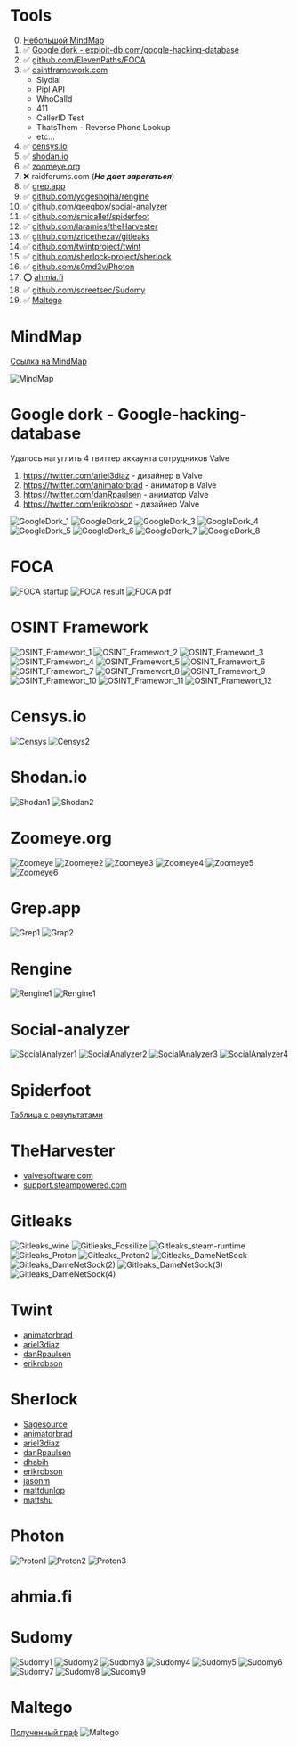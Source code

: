 # Tools

0. [Небольшой MindMap](#MindMap)
1. ✅ [Google dork - exploit-db.com/google-hacking-database](#GoogleDork)
2. ✅ [github.com/ElevenPaths/FOCA](#FOCA)
3. ✅ [osintframework.com](#OSINT_Framework)
   - Slydial
   - Pipl API
   - WhoCalld
   - 411
   - CallerID Test
   - ThatsThem - Reverse Phone Lookup
   - etc...
4. ✅ [censys.io](#Censys)
5. ✅ [shodan.io](#Shodan)
6. ✅ [zoomeye.org](#Zoomeye)
7. ❌ raidforums.com (**_Не дает зарегаться_**)
8. ✅ [grep.app](#GrepApp)
9. ✅ [github.com/yogeshojha/rengine](#Rengine)
10. ✅ [github.com/qeeqbox/social-analyzer](#SocialAnalyzer)
11. ✅ [github.com/smicallef/spiderfoot](#SpiderFoot)
12. ✅ [github.com/laramies/theHarvester](#TheHarvester)
13. ✅ [github.com/zricethezav/gitleaks](#Gitleaks)
14. ✅ [github.com/twintproject/twint](#Twint)
15. ✅ [github.com/sherlock-project/sherlock](#Sherlock)
16. ✅ [github.com/s0md3v/Photon ](#Photon)
17. ⭕ [ahmia.fi](#Ahmia)
18. ✅ [github.com/screetsec/Sudomy](#Sudomy)
19. ✅ [Maltego ](#Maltego)

# <a name="MindMap"></a> MindMap
[Ссылка на MindMap](https://miro.com/app/board/uXjVOEeqk9Q=/)

![MindMap](https://github.com/ykropchik/OSINT/blob/main/Mind%20Map.jpg)
# <a name="GoogleDork"></a> Google dork - Google-hacking-database
Удалось нагуглить 4 твиттер аккаунта сотрудников Valve
1. https://twitter.com/ariel3diaz - дизайнер в Valve
2. https://twitter.com/animatorbrad - аниматор в Valve
3. https://twitter.com/danRpaulsen - аниматор Valve
4. https://twitter.com/erikrobson - дизайнер Valve

![GoogleDork_1](https://github.com/ykropchik/OSINT/blob/main/GoogleDorking/google_dork_1.png)
![GoogleDork_2](https://github.com/ykropchik/OSINT/blob/main/GoogleDorking/google_dork_2.png)
![GoogleDork_3](https://github.com/ykropchik/OSINT/blob/main/GoogleDorking/google_dork_3.png)
![GoogleDork_4](https://github.com/ykropchik/OSINT/blob/main/GoogleDorking/google_dork_4.png)
![GoogleDork_5](https://github.com/ykropchik/OSINT/blob/main/GoogleDorking/google_dork_5.png)
![GoogleDork_6](https://github.com/ykropchik/OSINT/blob/main/GoogleDorking/google_dork_6.png)
![GoogleDork_7](https://github.com/ykropchik/OSINT/blob/main/GoogleDorking/google_dork_7.png)
![GoogleDork_8](https://github.com/ykropchik/OSINT/blob/main/GoogleDorking/google_dork_8.png)

# <a name="FOCA"></a> FOCA
![FOCA startup](https://github.com/ykropchik/OSINT/blob/main/FOCA/FOCA%20-%20startup.png)
![FOCA result](https://github.com/ykropchik/OSINT/blob/main/FOCA/FOCA%20-%20result.png)
![FOCA pdf](https://github.com/ykropchik/OSINT/blob/main/FOCA/FOCA%20-%20pdf%20file.png)

# <a name="OSINT_Framework"></a> OSINT Framework
![OSINT_Framewort_1](https://github.com/ykropchik/OSINT/blob/main/osintFramework/osint_framework_1.png)
![OSINT_Framewort_2](https://github.com/ykropchik/OSINT/blob/main/osintFramework/osint_framework_2.png)
![OSINT_Framewort_3](https://github.com/ykropchik/OSINT/blob/main/osintFramework/osint_framework_3.png)
![OSINT_Framewort_4](https://github.com/ykropchik/OSINT/blob/main/osintFramework/osint_framework_4.png)
![OSINT_Framewort_5](https://github.com/ykropchik/OSINT/blob/main/osintFramework/osint_framework_5.png)
![OSINT_Framewort_6](https://github.com/ykropchik/OSINT/blob/main/osintFramework/osint_framework_6.png)
![OSINT_Framewort_7](https://github.com/ykropchik/OSINT/blob/main/osintFramework/osint_framework_7.png)
![OSINT_Framewort_8](https://github.com/ykropchik/OSINT/blob/main/osintFramework/osint_framework_8.png)
![OSINT_Framewort_9](https://github.com/ykropchik/OSINT/blob/main/osintFramework/osint_framework_9.png)
![OSINT_Framewort_10](https://github.com/ykropchik/OSINT/blob/main/osintFramework/osint_framework_10.png)
![OSINT_Framewort_11](https://github.com/ykropchik/OSINT/blob/main/osintFramework/osint_framework_11.png)
![OSINT_Framewort_12](https://github.com/ykropchik/OSINT/blob/main/osintFramework/osint_framework_12.png)

# <a name="Censys"></a> Censys.io
![Censys](https://github.com/ykropchik/OSINT/blob/main/censys/censys.png)
![Censys2](https://github.com/ykropchik/OSINT/blob/main/censys/censys%20(2).png)

# <a name="Shodan"></a> Shodan.io
![Shodan1](https://github.com/ykropchik/OSINT/blob/main/shodan/Shodan%20-%20result.png)
![Shodan2](https://github.com/ykropchik/OSINT/blob/main/shodan/Shodan%20-%20result%202.png)

# <a name="Zoomeye"></a> Zoomeye.org
![Zoomeye](https://github.com/ykropchik/OSINT/blob/main/zoomeye/zoomeye.png)
![Zoomeye2](https://github.com/ykropchik/OSINT/blob/main/zoomeye/zoomeye5.png)
![Zoomeye3](https://github.com/ykropchik/OSINT/blob/main/zoomeye/zoomeye6.png)
![Zoomeye4](https://github.com/ykropchik/OSINT/blob/main/zoomeye/zoomeye2.png)
![Zoomeye5](https://github.com/ykropchik/OSINT/blob/main/zoomeye/zoomeye3.png)
![Zoomeye6](https://github.com/ykropchik/OSINT/blob/main/zoomeye/zoomeye4.png)

# <a name="GrepApp"></a> Grep.app
![Grep1](https://github.com/ykropchik/OSINT/blob/main/grep.app/grep.app.png)
![Grap2](https://github.com/ykropchik/OSINT/blob/main/grep.app/grep.app%202.png)

# <a name="Rengine"></a> Rengine
![Rengine1](https://github.com/ykropchik/OSINT/blob/main/rengine/rengine_1.png)
![Rengine1](https://github.com/ykropchik/OSINT/blob/main/rengine/rengine_2.png)

# <a name="SocialAnalyzer"></a> Social-analyzer
![SocialAnalyzer1](https://github.com/ykropchik/OSINT/blob/main/socialanalyzer/socialanalyzer%20-%20Flarn2006.png)
![SocialAnalyzer2](https://github.com/ykropchik/OSINT/blob/main/socialanalyzer/socialanalyzer%20-%20mattdunlop.png)
![SocialAnalyzer3](https://github.com/ykropchik/OSINT/blob/main/socialanalyzer/socialanalyzer%20-%20mattshu.png)
![SocialAnalyzer4](https://github.com/ykropchik/OSINT/blob/main/socialanalyzer/socialanalyzer%20-%20yoyodaman234.png)

# <a name="SpiderFoot"></a> Spiderfoot
[Таблица с результатами](https://github.com/ykropchik/OSINT/blob/main/spiderFoot/SpiderFoot.xlsx)

# <a name="TheHarvester"></a> TheHarvester
- [valvesoftware.com](https://github.com/ykropchik/OSINT/blob/main/theHarvester/theharvester%20-%20valvesoftware.com.txt)
- [support.steampowered.com](https://github.com/ykropchik/OSINT/blob/main/theHarvester/theharvester%20-%20support.steampowered.com.txt)

# <a name="Gitleaks"></a> Gitleaks
![Gitleaks_wine](https://github.com/ykropchik/OSINT/blob/main/gitleaks/gitleaks_wine.png)
![Gitlieaks_Fossilize](https://github.com/ykropchik/OSINT/blob/main/gitleaks/gitlieaks_Fossilize.png)
![Gitleaks_steam-runtime](https://github.com/ykropchik/OSINT/blob/main/gitleaks/gitleaks_steam-runtime.png)
![Gitleaks_Proton](https://github.com/ykropchik/OSINT/blob/main/gitleaks/gitleaks_Proton.png)
![Gitleaks_Proton2](https://github.com/ykropchik/OSINT/blob/main/gitleaks/gitleaks_Proton(2).png)
![Gitleaks_DameNetSock](https://github.com/ykropchik/OSINT/blob/main/gitleaks/gitleaks_GameNetSock.png)
![Gitleaks_DameNetSock(2)](https://github.com/ykropchik/OSINT/blob/main/gitleaks/gitleaks_DameNetSock(2).png)
![Gitleaks_DameNetSock(3)](https://github.com/ykropchik/OSINT/blob/main/gitleaks/gitleaks_DameNetSock(3).png)
![Gitleaks_DameNetSock(4)](https://github.com/ykropchik/OSINT/blob/main/gitleaks/gitleaks_DameNetSock(4).png)

# <a name="Twint"></a> Twint
- [animatorbrad](https://github.com/ykropchik/OSINT/blob/main/twint/animatorbrad.txt)
- [ariel3diaz](https://github.com/ykropchik/OSINT/blob/main/twint/ariel3diaz.txt)
- [danRpaulsen](https://github.com/ykropchik/OSINT/blob/main/twint/danRpaulsen.txt)
- [erikrobson](https://github.com/ykropchik/OSINT/blob/main/twint/erikrobson.txt)

# <a name="Sherlock"></a> Sherlock
- [Sagesource](https://github.com/ykropchik/OSINT/blob/main/sherlock/sherlock-Sagesource.txt)
- [animatorbrad](https://github.com/ykropchik/OSINT/blob/main/sherlock/sherlock-animatorbrad.txt)
- [ariel3diaz](https://github.com/ykropchik/OSINT/blob/main/sherlock/sherlock-ariel3diaz.txt)
- [danRpaulsen](https://github.com/ykropchik/OSINT/blob/main/sherlock/sherlock-danRpaulsen.txt)
- [dhabih](https://github.com/ykropchik/OSINT/blob/main/sherlock/sherlock-dhabih.txt)
- [erikrobson](https://github.com/ykropchik/OSINT/blob/main/sherlock/sherlock-erikrobson.txt)
- [jasonm](https://github.com/ykropchik/OSINT/blob/main/sherlock/sherlock-jasonm.txt)
- [mattdunlop](https://github.com/ykropchik/OSINT/blob/main/sherlock/sherlock-mattdunlop.txt)
- [mattshu](https://github.com/ykropchik/OSINT/blob/main/sherlock/sherlock-mattshu.txt)

# <a name="Photon"></a> Photon 
![Proton1](https://github.com/ykropchik/OSINT/blob/main/photon/photon_1.png)
![Proton2](https://github.com/ykropchik/OSINT/blob/main/photon/photon_2.png)
![Proton3](https://github.com/ykropchik/OSINT/blob/main/photon/photon_3.png)

# <a name="Ahmia"></a> ahmia.fi


# <a name="Sudomy"></a> Sudomy
![Sudomy1](https://github.com/ykropchik/OSINT/blob/main/sudomi/sudomi_1.png)
![Sudomy2](https://github.com/ykropchik/OSINT/blob/main/sudomi/sudomi_2.png)
![Sudomy3](https://github.com/ykropchik/OSINT/blob/main/sudomi/sudomi_3.png)
![Sudomy4](https://github.com/ykropchik/OSINT/blob/main/sudomi/sudomi_4.png)
![Sudomy5](https://github.com/ykropchik/OSINT/blob/main/sudomi/sudomi_5.png)
![Sudomy6](https://github.com/ykropchik/OSINT/blob/main/sudomi/sudomi_6.png)
![Sudomy7](https://github.com/ykropchik/OSINT/blob/main/sudomi/sudomi_7.png)
![Sudomy8](https://github.com/ykropchik/OSINT/blob/main/sudomi/sudomi_8.png)
![Sudomy9](https://github.com/ykropchik/OSINT/blob/main/sudomi/sudomi_9.png)

# <a name="Maltego"></a> Maltego
[Полученный граф](https://github.com/ykropchik/OSINT/blob/main/maltego/valvesofware.com.mtgl)
![Maltego](https://github.com/ykropchik/OSINT/blob/main/maltego/maltego.png)
